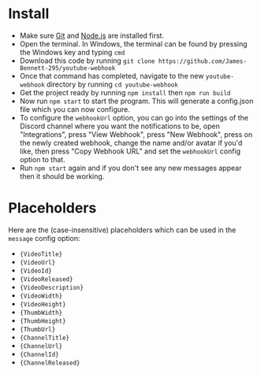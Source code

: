# Install
- Make sure [Git](https://git-scm.com/book/en/v2/Getting-Started-Installing-Git) and [Node.js](https://nodejs.org/en/download) are installed first.
- Open the terminal. In Windows, the terminal can be found by pressing the Windows key and typing `cmd`
- Download this code by running `git clone https://github.com/James-Bennett-295/youtube-webhook`
- Once that command has completed, navigate to the new `youtube-webhook` directory by running `cd youtube-webhook`
- Get the project ready by running `npm install` then `npm run build`
- Now run `npm start` to start the program. This will generate a config.json file which you can now configure.
- To configure the `webhookUrl` option, you can go into the settings of the Discord channel where you want the notifications to be, open "Integrations", press "View Webhook", press "New Webhook", press on the newly created webhook, change the name and/or avatar if you'd like, then press "Copy Webhook URL" and set the `webhookUrl` config option to that.
- Run `npm start` again and if you don't see any new messages appear then it should be working.

# Placeholders
Here are the (case-insensitive) placeholders which can be used in the `message` config option:
- `{VideoTitle}`
- `{VideoUrl}`
- `{VideoId}`
- `{VideoReleased}`
- `{VideoDescription}`
- `{VideoWidth}`
- `{VideoHeight}`
- `{ThumbWidth}`
- `{ThumbHeight}`
- `{ThumbUrl}`
- `{ChannelTitle}`
- `{ChannelUrl}`
- `{ChannelId}`
- `{ChannelReleased}`
